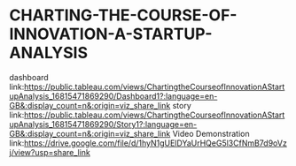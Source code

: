 # CHARTING-THE-COURSE-OF-INNOVATION-A-STARTUP-ANALYSIS



dashboard link:https://public.tableau.com/views/ChartingtheCourseofInnovationAStartupAnalysis_16815471869290/Dashboard1?:language=en-GB&:display_count=n&:origin=viz_share_link
story link:https://public.tableau.com/views/ChartingtheCourseofInnovationAStartupAnalysis_16815471869290/Story1?:language=en-GB&:display_count=n&:origin=viz_share_link
Video Demonstration link:https://drive.google.com/file/d/1hyN1gUElDYaUrHQeG5l3CfNmB7d9oVzj/view?usp=share_link
